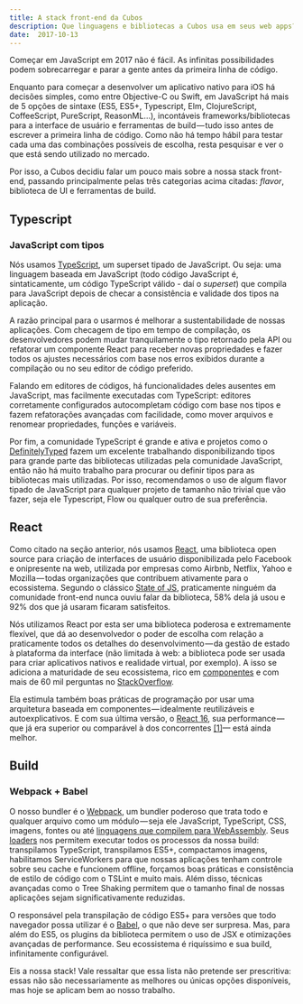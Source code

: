 ```yaml
---
title: A stack front-end da Cubos
description: Que linguagens e bibliotecas a Cubos usa em seus web apps?
date:  2017-10-13
---
```


Começar em JavaScript em 2017 não é fácil. As infinitas possibilidades podem sobrecarregar e parar a gente antes da primeira linha de código.

Enquanto para começar a desenvolver um aplicativo nativo para iOS há decisões simples, como entre Objective-C ou Swift, em JavaScript há mais de 5 opções de sintaxe (ES5, ES5+, Typescript, Elm, ClojureScript, CoffeeScript, PureScript, ReasonML…), incontáveis frameworks/bibliotecas para a interface de usuário e ferramentas de build — tudo isso antes de escrever a primeira linha de código. Como não há tempo hábil para testar cada uma das combinações possíveis de escolha, resta pesquisar e ver o que está sendo utilizado no mercado.

Por isso, a Cubos decidiu falar um pouco mais sobre a nossa stack front-end, passando principalmente pelas três categorias acima citadas: _flavor_, biblioteca de UI e ferramentas de build.

## Typescript 

### JavaScript com tipos

Nós usamos [TypeScript](http://www.typescriptlang.org/), um superset tipado de JavaScript. Ou seja: uma linguagem baseada em JavaScript (todo código JavaScript é, sintaticamente, um código TypeScript válido - daí o _superset_) que compila para JavaScript depois de checar a consistência e validade dos tipos na aplicação.

A razão principal para o usarmos é melhorar a sustentabilidade de nossas aplicações. Com checagem de tipo em tempo de compilação, os desenvolvedores podem mudar tranquilamente o tipo retornado pela API ou refatorar um componente React para receber novas propriedades e fazer todos os ajustes necessários com base nos erros exibidos durante a compilação ou no seu editor de código preferido.

Falando em editores de códigos, há funcionalidades deles ausentes em JavaScript, mas facilmente executadas com TypeScript: editores corretamente configurados autocompletam código com base nos tipos e fazem refatorações avançadas com facilidade, como mover arquivos e renomear propriedades, funções e variáveis.

Por fim, a comunidade TypeScript é grande e ativa e projetos como o [DefinitelyTyped](http://definitelytyped.org/) fazem um excelente trabalhando disponibilizando tipos para grande parte das bibliotecas utilizadas pela comunidade JavaScript, então não há muito trabalho para procurar ou definir tipos para as bibliotecas mais utilizadas. Por isso, recomendamos o uso de algum flavor tipado de JavaScript para qualquer projeto de tamanho não trivial que vão fazer, seja ele Typescript, Flow ou qualquer outro de sua preferência.

## React

Como citado na seção anterior, nós usamos [React](https://reactjs.org/), uma biblioteca open source para criação de interfaces de usuário disponibilizada pelo Facebook e onipresente na web, utilizada por empresas como Airbnb, Netflix, Yahoo e Mozilla — todas organizações que contribuem ativamente para o ecossistema. Segundo o clássico [State of JS](http://stateofjs.com/2016/frontend/), praticamente ninguém da comunidade front-end nunca ouviu falar da biblioteca, 58% dela já usou e 92% dos que já usaram ficaram satisfeitos.

Nós utilizamos React por esta ser uma biblioteca poderosa e extremamente flexível, que dá ao desenvolvedor o poder de escolha com relação a praticamente todos os detalhes do desenvolvimento — da gestão de estado à plataforma da interface (não limitada à web: a biblioteca pode ser usada para criar aplicativos nativos e realidade virtual, por exemplo). A isso se adiciona a maturidade de seu ecossistema, rico em [componentes](https://github.com/brillout/awesome-react-components) e com mais de 60 mil perguntas no [StackOverflow](https://stackoverflow.com/questions/tagged/reactjs).

Ela estimula também boas práticas de programação por usar uma arquitetura baseada em componentes — idealmente reutilizáveis e autoexplicativos. E com sua última versão, o [React 16](https://reactjs.org/blog/2017/09/26/react-v16.0.html), sua performance — que já era superior ou comparável à dos concorrentes [[1]](https://auth0.com/blog/more-benchmarks-virtual-dom-vs-angular-12-vs-mithril-js-vs-the-rest/)— está ainda melhor.

## Build

### Webpack + Babel

O nosso bundler é o [Webpack](https://webpack.github.io/), um bundler poderoso que trata todo e qualquer arquivo como um módulo — seja ele JavaScript, TypeScript, CSS, imagens, fontes ou até [linguagens que compilem para WebAssembly](https://medium.com/webpack/webpack-awarded-125-000-from-moss-program-f63eeaaf4e15). Seus [loaders](https://webpack.js.org/concepts/loaders/) nos permitem executar todos os processos da nossa build: transpilamos TypeScript, transpilamos ES5+, compactamos imagens, habilitamos ServiceWorkers para que nossas aplicações tenham controle sobre seu cache e funcionem offline, forçamos boas práticas e consistência de estilo de código com o TSLint e muito mais. Além disso, técnicas avançadas como o Tree Shaking permitem que o tamanho final de nossas aplicações sejam significativamente reduzidas.

O responsável pela transpilação de código ES5+ para versões que todo navegador possa utilizar é o [Babel](https://babeljs.io/), o que não deve ser surpresa. Mas, para além do ES5, os plugins da biblioteca permitem o uso de JSX e otimizações avançadas de performance. Seu ecossistema é riquíssimo e sua build, infinitamente configurável.

Eis a nossa stack! Vale ressaltar que essa lista não pretende ser prescritiva: essas não são necessariamente as melhores ou únicas opções disponíveis, mas hoje se aplicam bem ao nosso trabalho.
